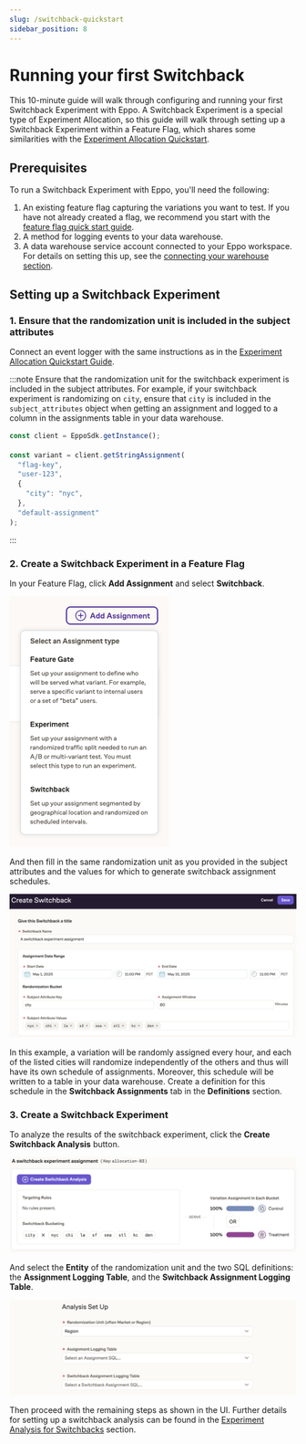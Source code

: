 ```yaml
---
slug: /switchback-quickstart
sidebar_position: 8
---
```


# Running your first Switchback

This 10-minute guide will walk through configuring and running your first Switchback Experiment with Eppo. A Switchback Experiment is a special type of Experiment Allocation, so this guide will walk through setting up a Switchback Experiment within a Feature Flag, which shares some similarities with the [Experiment Allocation Quickstart](/experiment-allocation-quickstart).

## Prerequisites

To run a Switchback Experiment with Eppo, you'll need the following:

1. An existing feature flag capturing the variations you want to test. If you have not already created a flag, we recommend you start with the [feature flag quick start guide](/feature-flag-quickstart/).
2. A method for logging events to your data warehouse.
3. A data warehouse service account connected to your Eppo workspace. For details on setting this up, see the [connecting your warehouse section](/data-management/connecting-dwh/).

## Setting up a Switchback Experiment

### 1. Ensure that the randomization unit is included in the subject attributes

Connect an event logger with the same instructions as in the [Experiment Allocation Quickstart Guide](/experiment-allocation-quickstart#connecting-an-event-logger).

:::note
Ensure that the randomization unit for the switchback experiment is included in the subject attributes. For example, if your switchback experiment is randomizing on `city`, ensure that `city` is included in the `subject_attributes` object when getting an assignment and logged to a column in the assignments table in your data warehouse.

```js
const client = EppoSdk.getInstance();

const variant = client.getStringAssignment(
  "flag-key",
  "user-123",
  {
    "city": "nyc",
  },
  "default-assignment"
);
```
:::

### 2. Create a Switchback Experiment in a Feature Flag

In your Feature Flag, click **Add Assignment** and select **Switchback**.

![Create Switchback Assignment](/../static/img/switchback/quick-start-1.png)

And then fill in the same randomization unit as you provided in the subject attributes and the values for which to generate switchback assignment schedules.

![Create Switchback Assignment](/../static/img/switchback/quick-start-2.png)

In this example, a variation will be randomly assigned every hour, and each of the listed cities will randomize independently of the others and thus will have its own schedule of assignments. Moreover, this schedule will be written to a table in your data warehouse. Create a definition for this schedule in the **Switchback Assignments** tab in the **Definitions** section.

### 3. Create a Switchback Experiment

To analyze the results of the switchback experiment, click the **Create Switchback Analysis** button.

![Create Switchback Analysis](/../static/img/switchback/quick-start-3.png)

And select the **Entity** of the randomization unit and the two SQL definitions: the **Assignment Logging Table**, and the **Switchback Assignment Logging Table**.

![Create Switchback Analysis](/../static/img/switchback/quick-start-4.png)

Then proceed with the remaining steps as shown in the UI. Further details for setting up a switchback analysis can be found in the [Experiment Analysis for Switchbacks](/experiment-analysis/switchbacks/) section.


